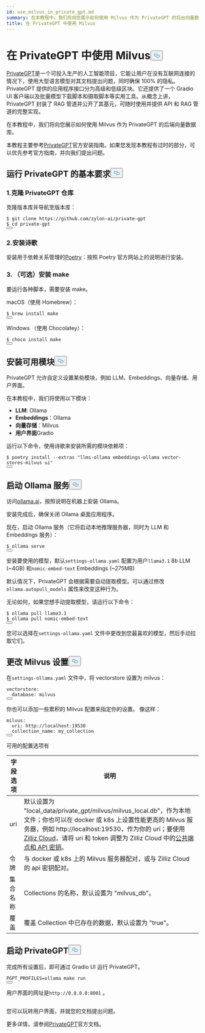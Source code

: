 ```yaml
---
id: use_milvus_in_private_gpt.md
summary: 在本教程中，我们将向您展示如何使用 Milvus 作为 PrivateGPT 的后台向量数据库。
title: 在 PrivateGPT 中使用 Milvus
---
```

<h1 id="Use-Milvus-in-PrivateGPT" class="common-anchor-header">在 PrivateGPT 中使用 Milvus<button data-href="#Use-Milvus-in-PrivateGPT" class="anchor-icon" translate="no">
      <svg translate="no"
        aria-hidden="true"
        focusable="false"
        height="20"
        version="1.1"
        viewBox="0 0 16 16"
        width="16"
      >
        <path
          fill="#0092E4"
          fill-rule="evenodd"
          d="M4 9h1v1H4c-1.5 0-3-1.69-3-3.5S2.55 3 4 3h4c1.45 0 3 1.69 3 3.5 0 1.41-.91 2.72-2 3.25V8.59c.58-.45 1-1.27 1-2.09C10 5.22 8.98 4 8 4H4c-.98 0-2 1.22-2 2.5S3 9 4 9zm9-3h-1v1h1c1 0 2 1.22 2 2.5S13.98 12 13 12H9c-.98 0-2-1.22-2-2.5 0-.83.42-1.64 1-2.09V6.25c-1.09.53-2 1.84-2 3.25C6 11.31 7.55 13 9 13h4c1.45 0 3-1.69 3-3.5S14.5 6 13 6z"
        ></path>
      </svg>
    </button></h1><p><a href="https://privategpt.dev/">PrivateGPT</a>是一个可投入生产的人工智能项目，它能让用户在没有互联网连接的情况下，使用大型语言模型对其文档提出问题，同时确保 100% 的隐私。PrivateGPT 提供的应用程序接口分为高级和低级区块。它还提供了一个 Gradio UI 客户端以及批量模型下载脚本和摄取脚本等实用工具。从概念上讲，PrivateGPT 封装了 RAG 管道并公开了其基元，可随时使用并提供 API 和 RAG 管道的完整实现。</p>
<p>在本教程中，我们将向您展示如何使用 Milvus 作为 PrivateGPT 的后端向量数据库。</p>
<div class="alert note">
<p>本教程主要参考<a href="https://docs.privategpt.dev/installation/getting-started/installation">PrivateGPT</a>官方安装指南。如果您发现本教程有过时的部分，可以优先参考官方指南，并向我们提出问题。</p>
</div>
<h2 id="Base-requirements-to-run-PrivateGPT" class="common-anchor-header">运行 PrivateGPT 的基本要求<button data-href="#Base-requirements-to-run-PrivateGPT" class="anchor-icon" translate="no">
      <svg translate="no"
        aria-hidden="true"
        focusable="false"
        height="20"
        version="1.1"
        viewBox="0 0 16 16"
        width="16"
      >
        <path
          fill="#0092E4"
          fill-rule="evenodd"
          d="M4 9h1v1H4c-1.5 0-3-1.69-3-3.5S2.55 3 4 3h4c1.45 0 3 1.69 3 3.5 0 1.41-.91 2.72-2 3.25V8.59c.58-.45 1-1.27 1-2.09C10 5.22 8.98 4 8 4H4c-.98 0-2 1.22-2 2.5S3 9 4 9zm9-3h-1v1h1c1 0 2 1.22 2 2.5S13.98 12 13 12H9c-.98 0-2-1.22-2-2.5 0-.83.42-1.64 1-2.09V6.25c-1.09.53-2 1.84-2 3.25C6 11.31 7.55 13 9 13h4c1.45 0 3-1.69 3-3.5S14.5 6 13 6z"
        ></path>
      </svg>
    </button></h2><h3 id="1-Clone-the-PrivateGPT-Repository" class="common-anchor-header">1.克隆 PrivateGPT 仓库</h3><p>克隆版本库并导航至版本库：</p>
<pre><code translate="no" class="language-shell">$ git <span class="hljs-built_in">clone</span> https://github.com/zylon-ai/private-gpt
$ <span class="hljs-built_in">cd</span> private-gpt
<button class="copy-code-btn"></button></code></pre>
<h3 id="2-Install-Poetry" class="common-anchor-header">2.安装诗歌</h3><p>安装用于依赖关系管理的<a href="https://python-poetry.org/docs/#installing-with-the-official-installer">Poetry</a>：按照 Poetry 官方网站上的说明进行安装。</p>
<h3 id="3-Optional-Install-make" class="common-anchor-header">3. （可选）安装 make</h3><p>要运行各种脚本，需要安装 make。</p>
<p>macOS（使用 Homebrew）：</p>
<pre><code translate="no" class="language-shell">$ brew install <span class="hljs-built_in">make</span>
<button class="copy-code-btn"></button></code></pre>
<p>Windows （使用 Chocolatey）：</p>
<pre><code translate="no" class="language-shell">$ choco install <span class="hljs-built_in">make</span>
<button class="copy-code-btn"></button></code></pre>
<h2 id="Install-Available-Modules" class="common-anchor-header">安装可用模块<button data-href="#Install-Available-Modules" class="anchor-icon" translate="no">
      <svg translate="no"
        aria-hidden="true"
        focusable="false"
        height="20"
        version="1.1"
        viewBox="0 0 16 16"
        width="16"
      >
        <path
          fill="#0092E4"
          fill-rule="evenodd"
          d="M4 9h1v1H4c-1.5 0-3-1.69-3-3.5S2.55 3 4 3h4c1.45 0 3 1.69 3 3.5 0 1.41-.91 2.72-2 3.25V8.59c.58-.45 1-1.27 1-2.09C10 5.22 8.98 4 8 4H4c-.98 0-2 1.22-2 2.5S3 9 4 9zm9-3h-1v1h1c1 0 2 1.22 2 2.5S13.98 12 13 12H9c-.98 0-2-1.22-2-2.5 0-.83.42-1.64 1-2.09V6.25c-1.09.53-2 1.84-2 3.25C6 11.31 7.55 13 9 13h4c1.45 0 3-1.69 3-3.5S14.5 6 13 6z"
        ></path>
      </svg>
    </button></h2><p>PrivateGPT 允许自定义设置某些模块，例如 LLM、Embeddings、向量存储、用户界面。</p>
<p>在本教程中，我们将使用以下模块：</p>
<ul>
<li><strong>LLM</strong>: Ollama</li>
<li><strong>Embeddings</strong>：Ollama</li>
<li><strong>向量存储</strong>：Milvus</li>
<li><strong>用户界面</strong>Gradio</li>
</ul>
<p>运行以下命令，使用诗歌来安装所需的模块依赖项：</p>
<pre><code translate="no" class="language-shell">$ poetry install --extras <span class="hljs-string">&quot;llms-ollama embeddings-ollama vector-stores-milvus ui&quot;</span>
<button class="copy-code-btn"></button></code></pre>
<h2 id="Start-Ollama-service" class="common-anchor-header">启动 Ollama 服务<button data-href="#Start-Ollama-service" class="anchor-icon" translate="no">
      <svg translate="no"
        aria-hidden="true"
        focusable="false"
        height="20"
        version="1.1"
        viewBox="0 0 16 16"
        width="16"
      >
        <path
          fill="#0092E4"
          fill-rule="evenodd"
          d="M4 9h1v1H4c-1.5 0-3-1.69-3-3.5S2.55 3 4 3h4c1.45 0 3 1.69 3 3.5 0 1.41-.91 2.72-2 3.25V8.59c.58-.45 1-1.27 1-2.09C10 5.22 8.98 4 8 4H4c-.98 0-2 1.22-2 2.5S3 9 4 9zm9-3h-1v1h1c1 0 2 1.22 2 2.5S13.98 12 13 12H9c-.98 0-2-1.22-2-2.5 0-.83.42-1.64 1-2.09V6.25c-1.09.53-2 1.84-2 3.25C6 11.31 7.55 13 9 13h4c1.45 0 3-1.69 3-3.5S14.5 6 13 6z"
        ></path>
      </svg>
    </button></h2><p>访问<a href="https://ollama.com/">ollama.ai</a>，按照说明在机器上安装 Ollama。</p>
<p>安装完成后，确保关闭 Ollama 桌面应用程序。</p>
<p>现在，启动 Ollama 服务（它将启动本地推理服务器，同时为 LLM 和 Embeddings 服务）：</p>
<pre><code translate="no" class="language-shell">$ ollama serve
<button class="copy-code-btn"></button></code></pre>
<p>安装要使用的模型，默认<code translate="no">settings-ollama.yaml</code> 配置为用户<code translate="no">llama3.1</code> 8b LLM (~4GB) 和<code translate="no">nomic-embed-text</code> Embeddings (~275MB)</p>
<p>默认情况下，PrivateGPT 会根据需要自动提取模型。可以通过修改<code translate="no">ollama.autopull_models</code> 属性来改变这种行为。</p>
<p>无论如何，如果您想手动提取模型，请运行以下命令：</p>
<pre><code translate="no" class="language-shell">$ ollama pull llama3.1
$ ollama pull nomic-embed-text
<button class="copy-code-btn"></button></code></pre>
<p>您可以选择在<code translate="no">settings-ollama.yaml</code> 文件中更改到您最喜欢的模型，然后手动拉取它们。</p>
<h2 id="Change-Milvus-Settings" class="common-anchor-header">更改 Milvus 设置<button data-href="#Change-Milvus-Settings" class="anchor-icon" translate="no">
      <svg translate="no"
        aria-hidden="true"
        focusable="false"
        height="20"
        version="1.1"
        viewBox="0 0 16 16"
        width="16"
      >
        <path
          fill="#0092E4"
          fill-rule="evenodd"
          d="M4 9h1v1H4c-1.5 0-3-1.69-3-3.5S2.55 3 4 3h4c1.45 0 3 1.69 3 3.5 0 1.41-.91 2.72-2 3.25V8.59c.58-.45 1-1.27 1-2.09C10 5.22 8.98 4 8 4H4c-.98 0-2 1.22-2 2.5S3 9 4 9zm9-3h-1v1h1c1 0 2 1.22 2 2.5S13.98 12 13 12H9c-.98 0-2-1.22-2-2.5 0-.83.42-1.64 1-2.09V6.25c-1.09.53-2 1.84-2 3.25C6 11.31 7.55 13 9 13h4c1.45 0 3-1.69 3-3.5S14.5 6 13 6z"
        ></path>
      </svg>
    </button></h2><p>在<code translate="no">settings-ollama.yaml</code> 文件中，将 vectorstore 设置为 milvus：</p>
<pre><code translate="no" class="language-yaml">vectorstore:
  database: milvus
<button class="copy-code-btn"></button></code></pre>
<p>你也可以添加一些累积的 Milvus 配置来指定你的设置。 像这样：</p>
<pre><code translate="no" class="language-yaml"><span class="hljs-attr">milvus</span>:
  <span class="hljs-attr">uri</span>: <span class="hljs-attr">http</span>:<span class="hljs-comment">//localhost:19530</span>
  <span class="hljs-attr">collection_name</span>: my_collection
<button class="copy-code-btn"></button></code></pre>
<p>可用的配置选项有</p>
<table>
<thead>
<tr><th>字段 选项</th><th>说明</th></tr>
</thead>
<tbody>
<tr><td>uri</td><td>默认设置为 "local_data/private_gpt/milvus/milvus_local.db"，作为本地文件；你也可以在 docker 或 k8s 上设置性能更高的 Milvus 服务器，例如 http://localhost:19530，作为你的 uri；要使用<a href="https://zilliz.com/cloud">Zilliz Cloud</a>，请将 uri 和 token 调整为 Zilliz Cloud 中的<a href="https://docs.zilliz.com/docs/on-zilliz-cloud-console#cluster-details">公共端点和 API 密钥</a>。</td></tr>
<tr><td>令牌</td><td>与 docker 或 k8s 上的 Milvus 服务器配对，或与 Zilliz Cloud 的 api 密钥配对。</td></tr>
<tr><td>集合名称</td><td>Collections 的名称，默认设置为 "milvus_db"。</td></tr>
<tr><td>覆盖</td><td>覆盖 Collection 中已存在的数据，默认设置为 "true"。</td></tr>
</tbody>
</table>
<h2 id="Start-PrivateGPT" class="common-anchor-header">启动 PrivateGPT<button data-href="#Start-PrivateGPT" class="anchor-icon" translate="no">
      <svg translate="no"
        aria-hidden="true"
        focusable="false"
        height="20"
        version="1.1"
        viewBox="0 0 16 16"
        width="16"
      >
        <path
          fill="#0092E4"
          fill-rule="evenodd"
          d="M4 9h1v1H4c-1.5 0-3-1.69-3-3.5S2.55 3 4 3h4c1.45 0 3 1.69 3 3.5 0 1.41-.91 2.72-2 3.25V8.59c.58-.45 1-1.27 1-2.09C10 5.22 8.98 4 8 4H4c-.98 0-2 1.22-2 2.5S3 9 4 9zm9-3h-1v1h1c1 0 2 1.22 2 2.5S13.98 12 13 12H9c-.98 0-2-1.22-2-2.5 0-.83.42-1.64 1-2.09V6.25c-1.09.53-2 1.84-2 3.25C6 11.31 7.55 13 9 13h4c1.45 0 3-1.69 3-3.5S14.5 6 13 6z"
        ></path>
      </svg>
    </button></h2><p>完成所有设置后，即可通过 Gradio UI 运行 PrivateGPT。</p>
<pre><code translate="no" class="language-shell">PGPT_PROFILES=ollama <span class="hljs-built_in">make</span> run
<button class="copy-code-btn"></button></code></pre>
<p>用户界面的网址是<code translate="no">http://0.0.0.0:8001</code> 。</p>
<p>
  <span class="img-wrapper">
    <img translate="no" src="/docs/v2.5.x/assets/private_gpt_ui.png" alt="" class="doc-image" id="" />
    <span></span>
  </span>
</p>
<p>您可以玩转用户界面，并就您的文档提出问题。</p>
<p>更多详情，请参阅<a href="https://docs.privategpt.dev/">PrivateGPT</a>官方文档。</p>
